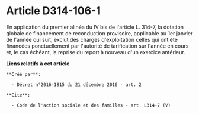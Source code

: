 # Article D314-106-1

En application du premier alinéa du IV bis de l'article L. 314-7, la dotation globale de financement de reconduction
provisoire, applicable au 1er janvier de l'année qui suit, exclut des charges d'exploitation celles qui ont été financées
ponctuellement par l'autorité de tarification sur l'année en cours et, le cas échéant, la reprise du report à nouveau d'un
exercice antérieur.

**Liens relatifs à cet article**

	**Créé par**:

	  - Décret n°2016-1815 du 21 décembre 2016 - art. 2

	**Cite**:

	  - Code de l'action sociale et des familles - art. L314-7 (V)
